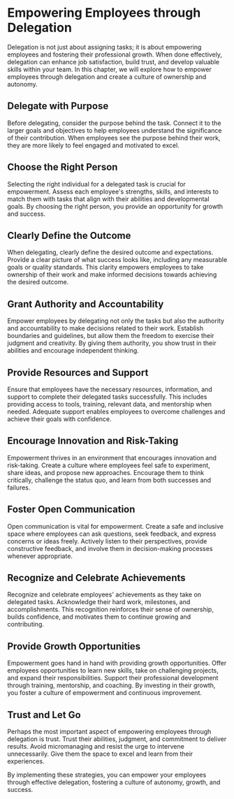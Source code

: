 Empowering Employees through Delegation
===================================================

Delegation is not just about assigning tasks; it is about empowering employees and fostering their professional growth. When done effectively, delegation can enhance job satisfaction, build trust, and develop valuable skills within your team. In this chapter, we will explore how to empower employees through delegation and create a culture of ownership and autonomy.

Delegate with Purpose
---------------------

Before delegating, consider the purpose behind the task. Connect it to the larger goals and objectives to help employees understand the significance of their contribution. When employees see the purpose behind their work, they are more likely to feel engaged and motivated to excel.

Choose the Right Person
-----------------------

Selecting the right individual for a delegated task is crucial for empowerment. Assess each employee's strengths, skills, and interests to match them with tasks that align with their abilities and developmental goals. By choosing the right person, you provide an opportunity for growth and success.

Clearly Define the Outcome
--------------------------

When delegating, clearly define the desired outcome and expectations. Provide a clear picture of what success looks like, including any measurable goals or quality standards. This clarity empowers employees to take ownership of their work and make informed decisions towards achieving the desired outcome.

Grant Authority and Accountability
----------------------------------

Empower employees by delegating not only the tasks but also the authority and accountability to make decisions related to their work. Establish boundaries and guidelines, but allow them the freedom to exercise their judgment and creativity. By giving them authority, you show trust in their abilities and encourage independent thinking.

Provide Resources and Support
-----------------------------

Ensure that employees have the necessary resources, information, and support to complete their delegated tasks successfully. This includes providing access to tools, training, relevant data, and mentorship when needed. Adequate support enables employees to overcome challenges and achieve their goals with confidence.

Encourage Innovation and Risk-Taking
------------------------------------

Empowerment thrives in an environment that encourages innovation and risk-taking. Create a culture where employees feel safe to experiment, share ideas, and propose new approaches. Encourage them to think critically, challenge the status quo, and learn from both successes and failures.

Foster Open Communication
-------------------------

Open communication is vital for empowerment. Create a safe and inclusive space where employees can ask questions, seek feedback, and express concerns or ideas freely. Actively listen to their perspectives, provide constructive feedback, and involve them in decision-making processes whenever appropriate.

Recognize and Celebrate Achievements
------------------------------------

Recognize and celebrate employees' achievements as they take on delegated tasks. Acknowledge their hard work, milestones, and accomplishments. This recognition reinforces their sense of ownership, builds confidence, and motivates them to continue growing and contributing.

Provide Growth Opportunities
----------------------------

Empowerment goes hand in hand with providing growth opportunities. Offer employees opportunities to learn new skills, take on challenging projects, and expand their responsibilities. Support their professional development through training, mentorship, and coaching. By investing in their growth, you foster a culture of empowerment and continuous improvement.

Trust and Let Go
----------------

Perhaps the most important aspect of empowering employees through delegation is trust. Trust their abilities, judgment, and commitment to deliver results. Avoid micromanaging and resist the urge to intervene unnecessarily. Give them the space to excel and learn from their experiences.

By implementing these strategies, you can empower your employees through effective delegation, fostering a culture of autonomy, growth, and success.
